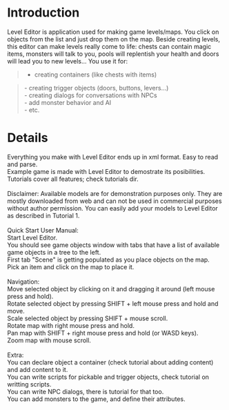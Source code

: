 # Introduction #

Level Editor is application used for making game levels/maps.
You click on objects from the list and just drop them on the map.
Beside creating levels, this editor can make levels really come to life: chests can contain magic items, monsters will talk to you, pools will replentish your health and doors will lead you to new levels...
You use it for:
> - creating containers (like chests with items)<br>
<blockquote>- creating trigger objects (doors, buttons, levers...)<br>
- creating dialogs for conversations with NPCs<br>
- add monster behavior and AI<br>
- etc.<br></blockquote>

<h1>Details</h1>

Everything you make with Level Editor ends up in xml format. Easy to read and parse.<br>
Example game is made with Level Editor to demostrate its posibilities.<br>
Tutorials cover all features; check tutorials dir.<br>
<br>
Disclaimer: Available models are for demonstration purposes only. They are mostly downloaded from web and can not be used in commercial purposes without author permission. You can easily add your models to Level Editor as described in Tutorial 1.<br>
<br>
Quick Start User Manual:<br>
Start Level Editor.<br>
You should see game objects window with tabs that have a list of available game objects in a tree to the left.<br>
First tab "Scene" is getting populated as you place objects on the map.<br>
Pick an item and click on the map to place it.<br>
<br>
Navigation:<br>
Move selected object by clicking on it and dragging it around (left mouse press and hold).<br>
Rotate selected object by pressing SHIFT + left mouse press and hold and move.<br>
Scale selected object by pressing SHIFT + mouse scroll.<br>
Rotate map with right mouse press and hold.<br>
Pan map with SHIFT + right mouse press and hold (or WASD keys).<br>
Zoom map with mouse scroll.<br>
<br>
Extra:<br>
You can declare object a container (check tutorial about adding content) and add content to it.<br>
You can write scripts for pickable and trigger objects, check tutorial on writting scripts.<br>
You can write NPC dialogs, there is tutorial for that too.<br>
You can add monsters to the game, and define their attributes.